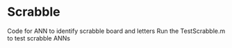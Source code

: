 # Scrabble
Code for ANN to identify scrabble board and letters
Run the TestScrabble.m to test scrabble ANNs
